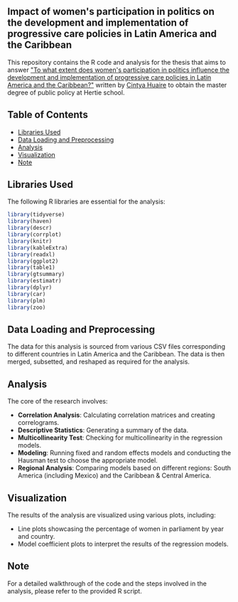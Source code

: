 
## Impact of women's participation in politics on the development and implementation of progressive care policies in Latin America and the Caribbean

This repository contains the R code and analysis for the thesis that aims to answer ["To what extent does women's participation in politics influence the development and implementation of progressive care policies in Latin America and the Caribbean?"](https://www.researchgate.net/publication/371555501_Impact_of_women%27s_participation_in_politics_on_the_development_and_implementation_of_progressive_care_policies_in_Latin_America_and_the_Caribbean?channel=doi&linkId=6489bb53712bd82962230b14&showFulltext=true) written by [Cintya Huaire](https://www.linkedin.com/in/cintyahuaire/) to obtain the master degree of public policy at Hertie school.

## Table of Contents
- [Libraries Used](#libraries-used)
- [Data Loading and Preprocessing](#data-loading-and-preprocessing)
- [Analysis](#analysis)
- [Visualization](#visualization)
- [Note](#note)

## Libraries Used
The following R libraries are essential for the analysis:

```R
library(tidyverse)
library(haven)
library(descr)
library(corrplot)
library(knitr)
library(kableExtra)
library(readxl)
library(ggplot2)
library(table1)
library(gtsummary)
library(estimatr)
library(dplyr)
library(car)
library(plm)
library(zoo)
```

## Data Loading and Preprocessing
The data for this analysis is sourced from various CSV files corresponding to different countries in Latin America and the Caribbean. The data is then merged, subsetted, and reshaped as required for the analysis.

## Analysis
The core of the research involves:

- **Correlation Analysis**: Calculating correlation matrices and creating correlograms.
- **Descriptive Statistics**: Generating a summary of the data.
- **Multicollinearity Test**: Checking for multicollinearity in the regression models.
- **Modeling**: Running fixed and random effects models and conducting the Hausman test to choose the appropriate model.
- **Regional Analysis**: Comparing models based on different regions: South America (including Mexico) and the Caribbean & Central America.

## Visualization
The results of the analysis are visualized using various plots, including:

- Line plots showcasing the percentage of women in parliament by year and country.
- Model coefficient plots to interpret the results of the regression models.

## Note
For a detailed walkthrough of the code and the steps involved in the analysis, please refer to the provided R script.

